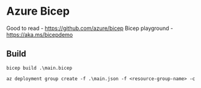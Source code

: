 # Azure Bicep

Good to read - https://github.com/azure/bicep
Bicep playground - https://aka.ms/bicepdemo

## Build
```
bicep build .\main.bicep
```

``
az deployment group create -f .\main.json -f <resource-group-name> -c
``
